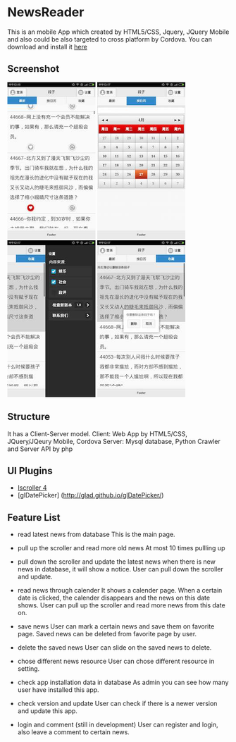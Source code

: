 # NewsReader
This is an mobile App which created by HTML5/CSS, Jquery, JQuery Mobile and also could be also targeted to cross platform by Cordova. You can download and install it [here](/android-debug.apk)

## Screenshot

![Alt text](/img/main.png)
![Alt text](/img/calender.png)
![Alt text](/img/set.png)
![Alt text](/img/fav.png)

## Structure
It has a Client-Server model.
Client: Web App by HTML5/CSS, JQuery/JQeury Mobile, Cordova
Server: Mysql database, Python Crawler and Server API by php 

## UI Plugins
* [Iscroller 4](http://cubiq.org/iscroll-4)
* [glDatePicker] (http://glad.github.io/glDatePicker/)

## Feature List

* read latest news from database
This is the main page.

* pull up the scroller and read more old news
At most 10 times pullling up

* pull down the scroller and update the latest news
when there is new news in database, it will show a notice. User can pull down the scroller and update.

* read news through calender
It shows a calender page. When a certain date is clicked, the calender disappears and the news on this date shows.
User can pull up the scroller and read more news from this date on.

* save news
User can mark a certain news and save them on favorite page.
Saved news can be deleted from favorite page by user.

* delete the saved news
User can slide on the saved news to delete.

* chose different news resource
User can chose different resource in setting.

* check app installation data in database
As admin you can see how many user have installed this app.

* check version and update
User can check if there is a newer version and update this app.

* login and comment (still in development)
User can register and login, also leave a comment to certain news.




